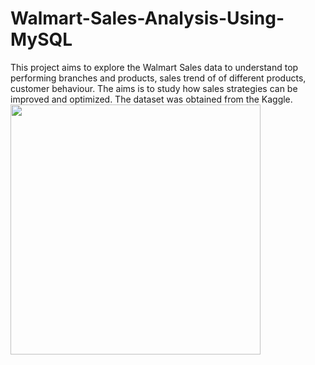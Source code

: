 # Walmart-Sales-Analysis-Using-MySQL
This project aims to explore the Walmart Sales data to understand top performing branches and products, sales trend of of different products, customer behaviour. The aims is to study how sales strategies can be improved and optimized. The dataset was obtained from the Kaggle.
<img src="https://1000logos.net/wp-content/uploads/2017/05/Emblem-Walmart.jpg" height="400">
